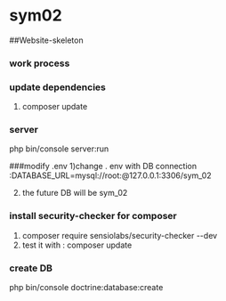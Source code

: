 # sym02
##Website-skeleton

### work process

### update dependencies
1) composer update
### server
php bin/console server:run

###modify .env
1)change . env with DB connection :DATABASE_URL=mysql://root:@127.0.0.1:3306/sym_02 

2) the future DB will be sym_02

### install security-checker for composer
1) composer require sensiolabs/security-checker --dev
2) test it with : composer update

### create DB
php bin/console doctrine:database:create
